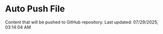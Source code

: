 # Auto Push File

Content that will be pushed to GitHub repository.
Last updated: 07/29/2025, 03:14:04 AM